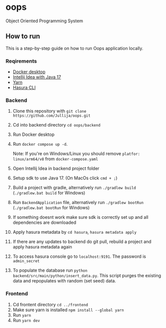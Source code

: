 # oops
Object Oriented Programming System


## How to run
This is a step-by-step guide on how to run Oops application locally.

### Reqirements

* [Docker desktop](https://www.docker.com/products/docker-desktop/)
* [Intellij Idea with Java 17](https://www.jetbrains.com/idea/)
* [Yarn](https://classic.yarnpkg.com/lang/en/docs/install/#mac-stable)
* [Hasura CLI](https://hasura.io/docs/latest/hasura-cli/install-hasura-cli/) 

### Backend

1. Clone this repository with ```git clone https://github.com/Jullija/oops.git```
2. Cd into backend directory ```cd oops/backend```
3. Run Docker desktop
4. Run ```docker compose up -d```.
   
   Note: If you're on Windows/Linux you should remove ```platfor: linux/arm64/v8``` from ```docker-compose.yaml```
5. Open Intellij Idea in backend project folder
6. Setup sdk to use Java 17. (On MacOs click ```cmd + ;```)
7. Build a project with gradle, alternatively run ```./gradlew build``` (```./gradlew.bat build``` for Windows)
8. Run ```BackendApplication``` file, alternatively run ```./gradlew bootRun``` (```./gradlew.bat bootRun``` for Windows)
9. If something doesnt work make sure sdk is correctly set up and all dependencies are downloaded
10. Apply hasura metadata by ```cd hasura```, ```hasura metadata apply```
11. If there are any updates to backend do git pull, rebuild a project and apply hasura metadata again
12. To access hasura console go to ```localhost:9191```. The password is ```admin_secret```
13. To populate the database run ```python backend/src/main/python/insert_data.py```. This script purges the existing data and repopulates with random (set seed) data.


### Frontend

1. Cd frontent directory ```cd ../frontend```
2. Make sure yarn is installed ```npm install --global yarn```
3. Run ```yarn```
4. Run ```yarn dev```


